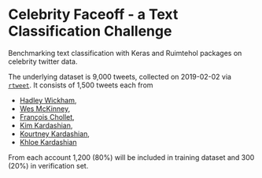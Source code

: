 # Celebrity Faceoff - a Text Classification Challenge

Benchmarking text classification with Keras and Ruimtehol packages on celebrity twitter data.

The underlying dataset is 9,000 tweets, collected on 2019-02-02 via [`rtweet`](https://github.com/mkearney/rtweet). It consists of 1,500 tweets each from  

* [Hadley Wickham](https://twitter.com/hadleywickham), 
* [Wes McKinney](https://twitter.com/wesmckinn),  
* [François Chollet](https://twitter.com/fchollet), 
* [Kim Kardashian](https://twitter.com/KimKardashian), 
* [Kourtney Kardashian](https://twitter.com/kourtneykardash),  
* [Khloe Kardashian](https://twitter.com/khloekardashian)

From each account 1,200 (80%) will be included in training dataset and 300 (20%) in verification set.